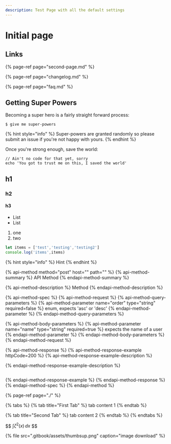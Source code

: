 ```yaml
---
description: Test Page with all the default settings
---
```


# Initial page

## Links

{% page-ref page="second-page.md" %}

{% page-ref page="changelog.md" %}

{% page-ref page="faq.md" %}

## Getting Super Powers

Becoming a super hero is a fairly straight forward process:

```
$ give me super-powers
```

{% hint style="info" %}
 Super-powers are granted randomly so please submit an issue if you're not happy with yours.
{% endhint %}

Once you're strong enough, save the world:

```
// Ain't no code for that yet, sorry
echo 'You got to trust me on this, I saved the world'
```

## h1

### h2

#### h3

* List
* List

1. one
2. two

```javascript
let items = ['test','testing','testing2']
console.log('items',items)
```

{% hint style="info" %}
Hint
{% endhint %}

{% api-method method="post" host="" path="" %}
{% api-method-summary %}
API Method
{% endapi-method-summary %}

{% api-method-description %}
Method
{% endapi-method-description %}

{% api-method-spec %}
{% api-method-request %}
{% api-method-query-parameters %}
{% api-method-parameter name="order" type="string" required=false %}
enum, expects 'asc' or 'desc'
{% endapi-method-parameter %}
{% endapi-method-query-parameters %}

{% api-method-body-parameters %}
{% api-method-parameter name="name" type="string" required=true %}
expects the name of a user
{% endapi-method-parameter %}
{% endapi-method-body-parameters %}
{% endapi-method-request %}

{% api-method-response %}
{% api-method-response-example httpCode=200 %}
{% api-method-response-example-description %}

{% endapi-method-response-example-description %}

```

```
{% endapi-method-response-example %}
{% endapi-method-response %}
{% endapi-method-spec %}
{% endapi-method %}

{% page-ref page="./" %}

{% tabs %}
{% tab title="First Tab" %}
tab content 1
{% endtab %}

{% tab title="Second Tab" %}
tab content 2
{% endtab %}
{% endtabs %}

$$
$\int \zeta^{2}(x) \, dx$
$$

{% file src=".gitbook/assets/thumbsup.png" caption="image download" %}

